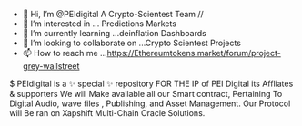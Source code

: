 - 👋 Hi, I’m @PEIdigital A Crypto-Scientest Team //
- 👀 I’m interested in ... Predictions Markets
- 🌱 I’m currently learning ...deinflation Dashboards
- 💞️ I’m looking to collaborate on ...Crypto Scientest Projects
- 📫 How to reach me ...https://Ethereumtokens.market/forum/project-grey-wallstreet

$ PEIdigital is a ✨ special ✨ repository FOR THE IP of PEI Digital its Affliates & supporters
We will Make available all our Smart contract, Pertaining To Digital Audio, wave files , Publishing, and Asset Management.
Our Protocol will Be ran on Xapshift Multi-Chain Oracle Solutions.

 <!---
